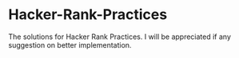 # Hacker-Rank-Practices

The solutions for Hacker Rank Practices. I will be appreciated if any suggestion on better implementation.
